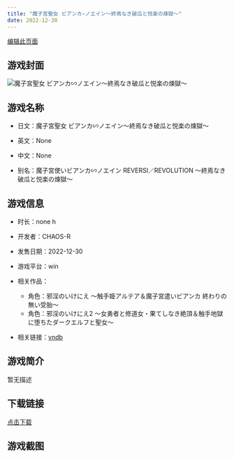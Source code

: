 ```yaml
---
title: "魔子宮聖女 ビアンカ∽ノエイン～終焉なき破瓜と悦楽の煉獄～"
date: 2022-12-30
---
```

[编辑此页面](https://github.com/ACG-3/ADV3-source/blob/main/source/_posts/games/%E9%AD%94%E5%AD%90%E5%AE%AE%E8%81%96%E5%A5%B3%20%E3%83%93%E3%82%A2%E3%83%B3%E3%82%AB%E2%88%BD%E3%83%8E%E3%82%A8%E3%82%A4%E3%83%B3%EF%BD%9E%E7%B5%82%E7%84%89%E3%81%AA%E3%81%8D%E7%A0%B4%E7%93%9C%E3%81%A8%E6%82%A6%E6%A5%BD%E3%81%AE%E7%85%89%E7%8D%84%EF%BD%9E.md)

## 游戏封面

![魔子宮聖女 ビアンカ∽ノエイン～終焉なき破瓜と悦楽の煉獄～](https%3A//pan.timero.xyz/onedrive/img_lib_001/%E9%AD%94%E5%AD%90%E5%AE%AE%E8%81%96%E5%A5%B3%20%E3%83%93%E3%82%A2%E3%83%B3%E3%82%AB%E2%88%BD%E3%83%8E%E3%82%A8%E3%82%A4%E3%83%B3%EF%BD%9E%E7%B5%82%E7%84%89%E3%81%AA%E3%81%8D%E7%A0%B4%E7%93%9C%E3%81%A8%E6%82%A6%E6%A5%BD%E3%81%AE%E7%85%89%E7%8D%84%EF%BD%9E_cover.avif)


## 游戏名称

- 日文：魔子宮聖女 ビアンカ∽ノエイン～終焉なき破瓜と悦楽の煉獄～
- 英文：None
- 中文：None

- 别名：魔子宮使いビアンカ∽ノエイン REVERSI／REVOLUTION ～終焉なき破瓜と悦楽の煉獄～


## 游戏信息

- 时长：none h
- 开发者：CHAOS-R
- 发售日期：2022-12-30
- 游戏平台：win
- 相关作品：
   - 角色：邪淫のいけにえ ～触手姫アルテア＆魔子宮遣いビアンカ 終わりの無い受胎～
   - 角色：邪淫のいけにえ2 ～女勇者と修道女・果てしなき絶頂＆触手地獄に堕ちたダークエルフと聖女～

- 相关链接：[vndb](https://vndb.org/v39339)


## 游戏简介

暂无描述


## 下载链接

[点击下载](https://pan.timero.xyz/onedrive/adv_lib_001/%E9%AD%94%E5%AD%90%E5%AE%AE%E8%81%96%E5%A5%B3%20%E3%83%93%E3%82%A2%E3%83%B3%E3%82%AB%E2%88%BD%E3%83%8E%E3%82%A8%E3%82%A4%E3%83%B3%EF%BD%9E%E7%B5%82%E7%84%89%E3%81%AA%E3%81%8D%E7%A0%B4%E7%93%9C%E3%81%A8%E6%82%A6%E6%A5%BD%E3%81%AE%E7%85%89%E7%8D%84%EF%BD%9E)


## 游戏截图


